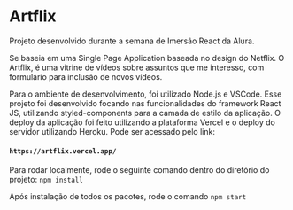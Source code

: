 # Artflix

Projeto desenvolvido durante a semana de Imersão React da Alura. 

Se baseia em uma Single Page Application baseada no design do Netflix.
O Artflix, é uma vitrine de vídeos sobre assuntos que me interesso, com formulário para inclusão de novos
vídeos. 

Para o ambiente de desenvolvimento, foi utilizado Node.js e VSCode. Esse projeto foi desenvolvido
focando nas funcionalidades do framework React JS, utilizando styled-components para a camada de
estilo da aplicação. O deploy da aplicação foi feito utilizando a plataforma Vercel e o deploy do servidor
utilizando Heroku. Pode ser acessado pelo link:
        
####         `https://artflix.vercel.app/`




Para rodar localmente, rode o seguinte comando dentro do diretório do projeto: `npm install`

Após instalação de todos os pacotes, rode o comando `npm start`
